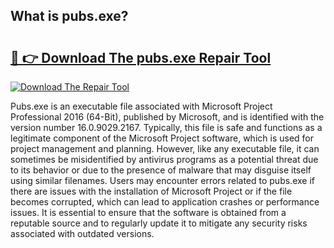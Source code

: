 ## What is pubs.exe? 

# <h2><a href="https://exedetect.com/download.php?pubs.exe">🔗 👉 Download The pubs.exe Repair Tool</a></h2>

[![Download The Repair Tool](https://exedetect.com/download-button.jpg)](https://exedetect.com/download.php?pubs.exe)

Pubs.exe is an executable file associated with Microsoft Project Professional 2016 (64-Bit), published by Microsoft, and is identified with the version number 16.0.9029.2167. Typically, this file is safe and functions as a legitimate component of the Microsoft Project software, which is used for project management and planning. However, like any executable file, it can sometimes be misidentified by antivirus programs as a potential threat due to its behavior or due to the presence of malware that may disguise itself using similar filenames. Users may encounter errors related to pubs.exe if there are issues with the installation of Microsoft Project or if the file becomes corrupted, which can lead to application crashes or performance issues. It is essential to ensure that the software is obtained from a reputable source and to regularly update it to mitigate any security risks associated with outdated versions.